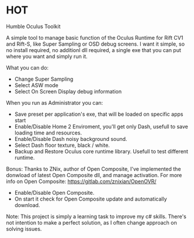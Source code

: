 # HOT
Humble Oculus Toolkit

A simple tool to manage basic function of the Oculus Runtime for Rift CV1 and Rift-S, like Super Sampling or OSD debug screens.
I want it simple, so no install required, no additionl dll required, a single exe that you can put where you want and simply run it.

What you can do:
- Change Super Sampling
- Select ASW mode
- Select On Screen Display debug information

When you run as Administrator you can:
- Save preset per application's exe, that will be loaded on specific apps start
- Enable/Disable Home 2 Enviroment, you'll get only Dash, usefull to save loading time and resources.
- Enable/Disable Dash noisy background sound.
- Select Dash floor texture, black / white.
- Backup and Restore Oculus core runtime library. Usefull to test different runtime.

Bonus:
Thanks to ZNix, author of Open Composite, I've implemented the donwload of latest Open Composite dll, and manage activation.
For more info on Open Composite: https://gitlab.com/znixian/OpenOVR/
- Enable/Disable Open Composite.
- On start it check for Open Composite update and automatically download.


Note:
This project is simply a learning task to improve my c# skills.
There's not intention to make a perfect solution, as I often change approach on solving issues.

